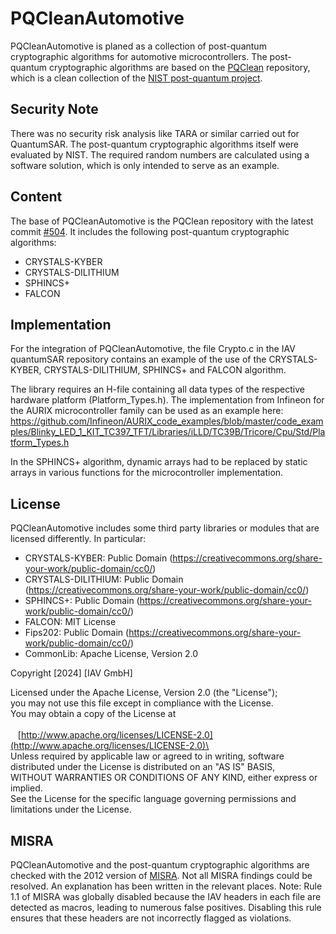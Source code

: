 # PQCleanAutomotive
PQCleanAutomotive is planed as a collection of post-quantum cryptographic algorithms for automotive microcontrollers. The post-quantum cryptographic algorithms are based on the [PQClean](https://github.com/PQClean/PQClean) repository, which is a clean collection of the [NIST post-quantum project](https://csrc.nist.gov/projects/post-quantum-cryptography).

## Security Note
There was no security risk analysis like TARA or similar carried out for QuantumSAR. The post-quantum cryptographic algorithms itself were evaluated by NIST.
The required random numbers are calculated using a software solution, which is only intended to serve as an example.

## Content
The base of PQCleanAutomotive is the PQClean repository with the latest commit [#504](https://github.com/PQClean/PQClean/commit/fb003a2a625c49f3090eec546b2383dcfa2c75d8). It includes the following post-quantum cryptographic algorithms:

* CRYSTALS-KYBER
* CRYSTALS-DILITHIUM
* SPHINCS+
* FALCON

## Implementation
For the integration of PQCleanAutomotive, the file Crypto.c in the IAV quantumSAR repository contains an example of the use of the CRYSTALS-KYBER, CRYSTALS-DILITHIUM, SPHINCS+ and FALCON algorithm.

The library requires an H-file containing all data types of the respective hardware platform (Platform_Types.h). The implementation from Infineon for the AURIX microcontroller family can be used as an example here: https://github.com/Infineon/AURIX_code_examples/blob/master/code_examples/Blinky_LED_1_KIT_TC397_TFT/Libraries/iLLD/TC39B/Tricore/Cpu/Std/Platform_Types.h

In the SPHINCS+ algorithm, dynamic arrays had to be replaced by static arrays in various functions for the microcontroller implementation.

## License
PQCleanAutomotive includes some third party libraries or modules that are licensed differently. In particular:

* CRYSTALS-KYBER: Public Domain (https://creativecommons.org/share-your-work/public-domain/cc0/)
* CRYSTALS-DILITHIUM: Public Domain (https://creativecommons.org/share-your-work/public-domain/cc0/)
* SPHINCS+: Public Domain (https://creativecommons.org/share-your-work/public-domain/cc0/)
* FALCON: MIT License
* Fips202: Public Domain (https://creativecommons.org/share-your-work/public-domain/cc0/)
* CommonLib: Apache License, Version 2.0

Copyright [2024] [IAV GmbH]

Licensed under the Apache License, Version 2.0 (the "License");\
you may not use this file except in compliance with the License.\
You may obtain a copy of the License at\
\
&nbsp;&nbsp;&nbsp;[http://www.apache.org/licenses/LICENSE-2.0](http://www.apache.org/licenses/LICENSE-2.0)\
\
Unless required by applicable law or agreed to in writing, software\
distributed under the License is distributed on an "AS IS" BASIS,\
WITHOUT WARRANTIES OR CONDITIONS OF ANY KIND, either express or implied.\
See the License for the specific language governing permissions and\
limitations under the License.

## MISRA
PQCleanAutomotive and the post-quantum cryptographic algorithms are checked with the 2012 version of [MISRA](https://misra.org.uk/app/uploads/2021/06/MISRA-C-2012-Permits-First-Edition.pdf). Not all MISRA findings could be resolved. An explanation has been written in the relevant places.
Note: Rule 1.1 of MISRA was globally disabled because the IAV headers in each file are detected as macros, leading to numerous false positives. Disabling this rule ensures that these headers are not incorrectly flagged as violations.
